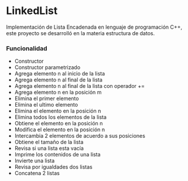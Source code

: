 # LinkedList
Implementación de Lista Encadenada en lenguaje de programación C++, este proyecto se desarrolló en la materia estructura de datos.

### Funcionalidad
- Constructor
- Constructor parametrizado
- Agrega elemento n al inicio de la lista
- Agrega elemento n al final de la lista
- Agrega elemento n al final de la lista con operador +=
- Agrega elemento n en la posición m
- Elimina el primer elemento
- Elimina el ultimo elemento
- Elimina el elemento en la posición n
- Elimina todos los elementos de la lista
- Obtiene el elemento en la posición n
- Modifica el elemento en la posición n
- Intercambia 2 elementos de acuerdo a sus posiciones
- Obtiene el tamaño de la lista
- Revisa si una lista esta vacía
- Imprime los contenidos de una lista
- Invierte una lista
- Revisa por igualdades dos listas
- Concatena 2 listas